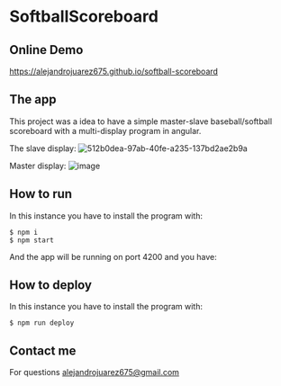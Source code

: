 # SoftballScoreboard

## Online Demo
https://alejandrojuarez675.github.io/softball-scoreboard 

## The app

This project was a idea to have a simple master-slave baseball/softball scoreboard with a multi-display program in angular.

The slave display:
![512b0dea-97ab-40fe-a235-137bd2ae2b9a](https://user-images.githubusercontent.com/108878648/229185559-4cae96f1-5c7e-4f79-86ec-2aa2ee337397.jpg)


Master display:
![image](https://user-images.githubusercontent.com/44504154/147501347-fa191019-b87d-4f37-a953-5ec31fdef7f5.png)

## How to run
In this instance you have to install the program with:

```
$ npm i
$ npm start
```
And the app will be running on port 4200 and you have:

## How to deploy
In this instance you have to install the program with:

```
$ npm run deploy
```

## Contact me

For questions alejandrojuarez675@gmail.com
